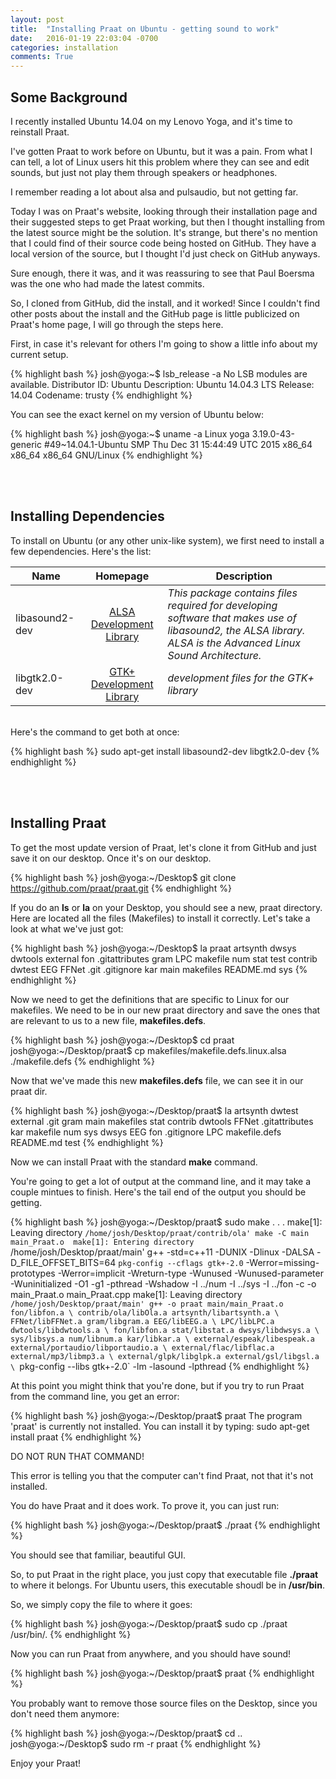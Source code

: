 ```yaml
---
layout: post
title:  "Installing Praat on Ubuntu - getting sound to work"
date:   2016-01-19 22:03:04 -0700
categories: installation
comments: True
---
```


## Some Background

I recently installed Ubuntu 14.04 on my Lenovo Yoga, and it's time to reinstall Praat. 

I've gotten Praat to work before on Ubuntu, but it was a pain. From what I can tell, a lot of Linux users hit this problem where they can see and edit sounds, but just not play them through speakers or headphones. 

I remember reading a lot about alsa and pulsaudio, but not getting far.

Today I was on Praat's website, looking through their installation page and their suggested steps to get Praat working, but then I thought installing from the latest source might be the solution. It's strange, but there's no mention that I could find of their source code being hosted on GitHub. They have a local version of the source, but I thought I'd just check on GitHub anyways. 

Sure enough, there it was, and it was reassuring to see that Paul Boersma was the one who had made the latest commits.

So, I cloned from GitHub, did the install, and it worked! Since I couldn't find other posts about the install and the GitHub page is little publicized on Praat's home page, I will go through the steps here.

First, in case it's relevant for others I'm going to show a little info about my current setup.

{% highlight bash %}
josh@yoga:~$ lsb_release -a
No LSB modules are available.
Distributor ID:	Ubuntu
Description:	Ubuntu 14.04.3 LTS
Release:	14.04
Codename:	trusty
{% endhighlight %}

You can see the exact kernel on my version of Ubuntu below:

{% highlight bash %}
josh@yoga:~$ uname -a
Linux yoga 3.19.0-43-generic #49~14.04.1-Ubuntu SMP Thu Dec 31 15:44:49 UTC 2015 x86_64 x86_64 x86_64 GNU/Linux
{% endhighlight %}

<br />

<br />

## Installing Dependencies

To install on Ubuntu (or any other unix-like system), we first need to install a few dependencies. Here's the list:

| Name       | Homepage   | Description  |
| ------------- |:-------------:| -----|
| libasound2-dev      | [ALSA Development Library][libasound2] | *This package contains files required for developing software that makes use of libasound2, the ALSA library. ALSA is the Advanced Linux Sound Architecture.* | 
| libgtk2.0-dev      | [GTK+ Development Library][libgtk]      |   *development files for the GTK+ library* |


<br />
Here's the command to get both at once:

{% highlight bash %}
sudo apt-get install libasound2-dev libgtk2.0-dev
{% endhighlight %}

<br />

<br />

## Installing Praat

To get the most update version of Praat, let's clone it from GitHub and just save it on our desktop. Once it's on our desktop. 

{% highlight bash %}
josh@yoga:~/Desktop$ git clone https://github.com/praat/praat.git
{% endhighlight %}

If you do an **ls** or **la** on your Desktop, you should see a new, praat directory. Here are located all the files (Makefiles) to install it correctly. Let's take a look at what we've just got:

{% highlight bash %}
josh@yoga:~/Desktop$ la praat
artsynth  dwsys   dwtools  external  fon   .gitattributes  gram  LPC   makefile   num        stat  test
contrib   dwtest  EEG      FFNet     .git  .gitignore      kar   main  makefiles  README.md  sys
{% endhighlight %}

Now we need to get the definitions that are specific to Linux for our makefiles. We need to be in our new praat directory and save the ones that are relevant to us to a new file, **makefiles.defs**.

{% highlight bash %}
josh@yoga:~/Desktop$ cd praat
josh@yoga:~/Desktop/praat$ cp makefiles/makefile.defs.linux.alsa ./makefile.defs
{% endhighlight %}

Now that we've made this new **makefiles.defs** file, we can see it in our praat dir.

{% highlight bash %}
josh@yoga:~/Desktop/praat$ la
artsynth  dwtest   external  .git            gram  main           makefiles  stat
contrib   dwtools  FFNet     .gitattributes  kar   makefile       num        sys
dwsys     EEG      fon       .gitignore      LPC   makefile.defs  README.md  test
{% endhighlight %}

Now we can install Praat with the standard **make** command. 

You're going to get a lot of output at the command line, and it may take a couple mintues to finish. Here's the tail end of the output you should be getting.

{% highlight bash %}
josh@yoga:~/Desktop/praat$ sudo make
                      .
                      .
                      .
make[1]: Leaving directory `/home/josh/Desktop/praat/contrib/ola'
make -C main main_Praat.o 
make[1]: Entering directory `/home/josh/Desktop/praat/main'
g++ -std=c++11 -DUNIX -Dlinux -DALSA -D_FILE_OFFSET_BITS=64 `pkg-config --cflags gtk+-2.0` -Werror=missing-prototypes -Werror=implicit -Wreturn-type -Wunused -Wunused-parameter -Wuninitialized -O1 -g1 -pthread -Wshadow -I ../num -I ../sys -I ../fon  -c -o main_Praat.o main_Praat.cpp
make[1]: Leaving directory `/home/josh/Desktop/praat/main'
g++ -o praat main/main_Praat.o  fon/libfon.a \
		contrib/ola/libOla.a artsynth/libartsynth.a \
		FFNet/libFFNet.a gram/libgram.a EEG/libEEG.a \
		LPC/libLPC.a dwtools/libdwtools.a \
		fon/libfon.a stat/libstat.a dwsys/libdwsys.a \
		sys/libsys.a num/libnum.a kar/libkar.a \
		external/espeak/libespeak.a external/portaudio/libportaudio.a \
		external/flac/libflac.a external/mp3/libmp3.a \
		external/glpk/libglpk.a external/gsl/libgsl.a \
		`pkg-config --libs gtk+-2.0` -lm -lasound -lpthread
{% endhighlight %}

At this point you might think that you're done, but if you try to run Praat from the command line, you get an error:

{% highlight bash %}
josh@yoga:~/Desktop/praat$ praat
The program 'praat' is currently not installed. You can install it by typing:
sudo apt-get install praat
{% endhighlight %}

DO NOT RUN THAT COMMAND! 

This error is telling you that the computer can't find Praat, not that it's not installed.

You do have Praat and it does work. To prove it, you can just run:

{% highlight bash %}
josh@yoga:~/Desktop/praat$ ./praat
{% endhighlight %}

You should see that familiar, beautiful GUI. 

So, to put Praat in the right place, you just copy that executable file **./praat** to where it belongs. For Ubuntu users, this executable shoudl be in **/usr/bin**. 

So, we simply copy the file to where it goes:

{% highlight bash %}
josh@yoga:~/Desktop/praat$ sudo cp ./praat /usr/bin/.
{% endhighlight %}

Now you can run Praat from anywhere, and you should have sound!

{% highlight bash %}
josh@yoga:~/Desktop/praat$ praat
{% endhighlight %}

You probably want to remove those source files on the Desktop, since you don't need them anymore:

{% highlight bash %}
josh@yoga:~/Desktop/praat$ cd ..
josh@yoga:~/Desktop$ sudo rm -r praat
{% endhighlight %}

Enjoy your Praat!

[libgtk]: http://packages.ubuntu.com/precise/libgtk2.0-dev
[libasound2]: https://packages.debian.org/sid/libasound2-dev

